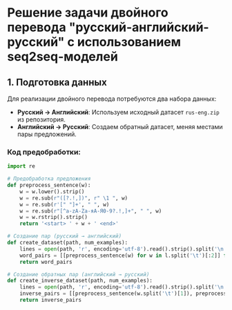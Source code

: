 # Решение задачи двойного перевода "русский-английский-русский" с использованием seq2seq-моделей

## 1. Подготовка данных

Для реализации двойного перевода потребуются два набора данных:

- **Русский → Английский**: Используем исходный датасет `rus-eng.zip` из репозитория.
- **Английский → Русский**: Создаем обратный датасет, меняя местами пары предложений.

### Код предобработки:

```python
import re

# Предобработка предложения
def preprocess_sentence(w):
    w = w.lower().strip()
    w = re.sub(r"([?.!,])", r" \1 ", w)
    w = re.sub(r'[" "]+', " ", w)
    w = re.sub(r"[^a-zA-Zа-яА-Я0-9?.!,]+", " ", w)
    w = w.rstrip().strip()
    return '<start> ' + w + ' <end>'

# Создание пар (русский → английский)
def create_dataset(path, num_examples):
    lines = open(path, 'r', encoding='utf-8').read().strip().split('\n')
    word_pairs = [[preprocess_sentence(w) for w in l.split('\t')[:2]] for l in lines[:num_examples]]
    return word_pairs

# Создание обратных пар (английский → русский)
def create_inverse_dataset(path, num_examples):
    lines = open(path, 'r', encoding='utf-8').read().strip().split('\n')
    inverse_pairs = [[preprocess_sentence(w.split('\t')[1]), preprocess_sentence(w.split('\t')[0])] for l in lines[:num_examples]]
    return inverse_pairs
```
